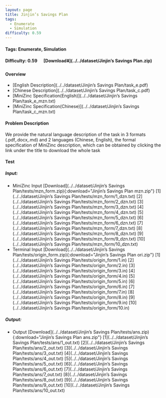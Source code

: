 ```yaml
---
layout: page
title: Jinjin’s Savings Plan
tags:
  - Enumerate
  - Simulation
difficulty: 0.59
---
```


#### Tags: Enumerate, Simulation
#### Difficulty: 0.59 &nbsp;&nbsp;&nbsp;&nbsp; [Download⬇️](../../dataset/Jinjin’s Savings Plan.zip)
#### Overview
- [English Description](../../dataset/Jinjin’s Savings Plan/task_e.pdf)
- [Chinese Description](../../dataset/Jinjin’s Savings Plan/task_c.pdf)
- [MiniZinc Specification(English)](../../dataset/Jinjin’s Savings Plan/task_e_mzn.txt)
- [MiniZinc Specification(Chinese)](../../dataset/Jinjin’s Savings Plan/task_c_mzn.txt)

#### Problem Description
We provide the natural language description of the task in 3 formats (.pdf,.docx,.md) and 2 languages (Chinese, English), the formal specification of MiniZinc description, which can be obtained by clicking the link under the title to download the whole task
#### Test
##### Input:
- MiniZinc Input [Download](../../dataset/Jinjin’s Savings Plan/tests/mzn_form.zip){:download="Jinjin’s Savings Plan mzn.zip"} [1](../../dataset/Jinjin’s Savings Plan/tests/mzn_form/1_dzn.txt) [2](../../dataset/Jinjin’s Savings Plan/tests/mzn_form/2_dzn.txt) [3](../../dataset/Jinjin’s Savings Plan/tests/mzn_form/3_dzn.txt) [4](../../dataset/Jinjin’s Savings Plan/tests/mzn_form/4_dzn.txt) [5](../../dataset/Jinjin’s Savings Plan/tests/mzn_form/5_dzn.txt) [6](../../dataset/Jinjin’s Savings Plan/tests/mzn_form/6_dzn.txt) [7](../../dataset/Jinjin’s Savings Plan/tests/mzn_form/7_dzn.txt) [8](../../dataset/Jinjin’s Savings Plan/tests/mzn_form/8_dzn.txt) [9](../../dataset/Jinjin’s Savings Plan/tests/mzn_form/9_dzn.txt) [10](../../dataset/Jinjin’s Savings Plan/tests/mzn_form/10_dzn.txt) 
- Terminal Input [Download](../../dataset/Jinjin’s Savings Plan/tests/origin_form.zip){:download="Jinjin’s Savings Plan ori.zip"} [1](../../dataset/Jinjin’s Savings Plan/tests/origin_form/1.in) [2](../../dataset/Jinjin’s Savings Plan/tests/origin_form/2.in) [3](../../dataset/Jinjin’s Savings Plan/tests/origin_form/3.in) [4](../../dataset/Jinjin’s Savings Plan/tests/origin_form/4.in) [5](../../dataset/Jinjin’s Savings Plan/tests/origin_form/5.in) [6](../../dataset/Jinjin’s Savings Plan/tests/origin_form/6.in) [7](../../dataset/Jinjin’s Savings Plan/tests/origin_form/7.in) [8](../../dataset/Jinjin’s Savings Plan/tests/origin_form/8.in) [9](../../dataset/Jinjin’s Savings Plan/tests/origin_form/9.in) [10](../../dataset/Jinjin’s Savings Plan/tests/origin_form/10.in) 

##### Output:
- Output [Download](../../dataset/Jinjin’s Savings Plan/tests/ans.zip){:download="Jinjin’s Savings Plan ans.zip"} [1](../../dataset/Jinjin’s Savings Plan/tests/ans/1_out.txt) [2](../../dataset/Jinjin’s Savings Plan/tests/ans/2_out.txt) [3](../../dataset/Jinjin’s Savings Plan/tests/ans/3_out.txt) [4](../../dataset/Jinjin’s Savings Plan/tests/ans/4_out.txt) [5](../../dataset/Jinjin’s Savings Plan/tests/ans/5_out.txt) [6](../../dataset/Jinjin’s Savings Plan/tests/ans/6_out.txt) [7](../../dataset/Jinjin’s Savings Plan/tests/ans/7_out.txt) [8](../../dataset/Jinjin’s Savings Plan/tests/ans/8_out.txt) [9](../../dataset/Jinjin’s Savings Plan/tests/ans/9_out.txt) [10](../../dataset/Jinjin’s Savings Plan/tests/ans/10_out.txt) 

